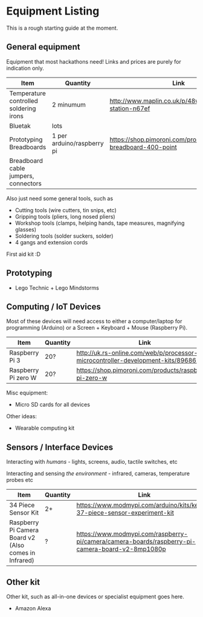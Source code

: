# Equipment Listing

This is a rough starting guide at the moment.

## General equipment

Equipment that most hackathons need!
Links and prices are purely for indication only.

Item | Quantity | Link | Price
---- | -------  | ---- | -----
Temperature controlled soldering irons | 2 minumum | http://www.maplin.co.uk/p/48w-mains-solder-station-n67ef | £25
Bluetak | lots
Prototyping Breadboards | 1 per arduino/raspberry pi |https://shop.pimoroni.com/products/solderless-breadboard-400-point | £4.50
Breadboard cable jumpers, connectors | 

Also just need some general tools, such as

* Cutting tools (wire cutters, tin snips, etc) 
* Gripping tools (pliers, long nosed pliers) 
* Workshop tools (clamps, helping hands, tape measures, magnifying glasses) 
* Soldering tools (solder suckers, solder)
* 4 gangs and extension cords

First aid kit :D

## Prototyping

* Lego Technic + Lego Mindstorms

## Computing / IoT Devices

Most of these devices will need access to either a computer/laptop for programming (Arduino) or a Screen + Keyboard + Mouse (Raspberry Pi). 

Item | Quantity | Link | Price
---- | -------  | ---- | -----
Raspberry Pi 3 | 20? | http://uk.rs-online.com/web/p/processor-microcontroller-development-kits/8968660/ | £40
Raspberry Pi zero W | 20? | https://shop.pimoroni.com/products/raspberry-pi-zero-w | £15

Misc equipment:

* Micro SD cards for all devices

Other ideas:

* Wearable computing kit

## Sensors / Interface Devices

Interacting with *humans* - lights, screens, audio, tactile switches, etc

Interacting and sensing *the environment* - infrared, cameras, temperature probes etc

Item | Quantity | Link | Price
---- | -------  | ---- | -----
34 Piece Sensor Kit | 2+ | https://www.modmypi.com/arduino/kits/keyes-37-piece-sensor-experiment-kit | £34
Raspberry Pi Camera Board v2 (Also comes in Infrared) | ? |  https://www.modmypi.com/raspberry-pi/camera/camera-boards/raspberry-pi-camera-board-v2-8mp1080p | £24.50 + £3.50 cable

## Other kit

Other kit, such as all-in-one devices or specialist equipment goes here.

* Amazon Alexa